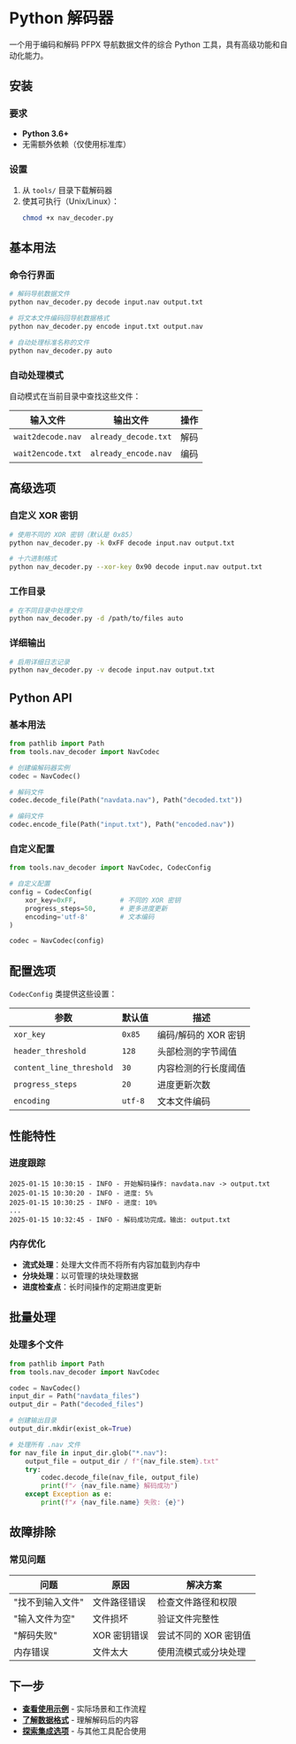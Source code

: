# Python 解码器

一个用于编码和解码 PFPX 导航数据文件的综合 Python 工具，具有高级功能和自动化能力。

## 安装

### 要求
- **Python 3.6+**
- 无需额外依赖（仅使用标准库）

### 设置
1. 从 `tools/` 目录下载解码器
2. 使其可执行（Unix/Linux）：
   ```bash
   chmod +x nav_decoder.py
   ```

## 基本用法

### 命令行界面

```bash
# 解码导航数据文件
python nav_decoder.py decode input.nav output.txt

# 将文本文件编码回导航数据格式
python nav_decoder.py encode input.txt output.nav

# 自动处理标准名称的文件
python nav_decoder.py auto
```

### 自动处理模式

自动模式在当前目录中查找这些文件：

| 输入文件 | 输出文件 | 操作 |
|------------|-------------|-----------|
| `wait2decode.nav` | `already_decode.txt` | 解码 |
| `wait2encode.txt` | `already_encode.nav` | 编码 |

## 高级选项

### 自定义 XOR 密钥
```bash
# 使用不同的 XOR 密钥（默认是 0x85）
python nav_decoder.py -k 0xFF decode input.nav output.txt

# 十六进制格式
python nav_decoder.py --xor-key 0x90 decode input.nav output.txt
```

### 工作目录
```bash
# 在不同目录中处理文件
python nav_decoder.py -d /path/to/files auto
```

### 详细输出
```bash
# 启用详细日志记录
python nav_decoder.py -v decode input.nav output.txt
```

## Python API

### 基本用法

```python
from pathlib import Path
from tools.nav_decoder import NavCodec

# 创建编解码器实例
codec = NavCodec()

# 解码文件
codec.decode_file(Path("navdata.nav"), Path("decoded.txt"))

# 编码文件
codec.encode_file(Path("input.txt"), Path("encoded.nav"))
```

### 自定义配置

```python
from tools.nav_decoder import NavCodec, CodecConfig

# 自定义配置
config = CodecConfig(
    xor_key=0xFF,           # 不同的 XOR 密钥
    progress_steps=50,      # 更多进度更新
    encoding='utf-8'        # 文本编码
)

codec = NavCodec(config)
```

## 配置选项

`CodecConfig` 类提供这些设置：

| 参数 | 默认值 | 描述 |
|-----------|---------|-------------|
| `xor_key` | `0x85` | 编码/解码的 XOR 密钥 |
| `header_threshold` | `128` | 头部检测的字节阈值 |
| `content_line_threshold` | `30` | 内容检测的行长度阈值 |
| `progress_steps` | `20` | 进度更新次数 |
| `encoding` | `utf-8` | 文本文件编码 |

## 性能特性

### 进度跟踪
```
2025-01-15 10:30:15 - INFO - 开始解码操作: navdata.nav -> output.txt
2025-01-15 10:30:20 - INFO - 进度: 5%
2025-01-15 10:30:25 - INFO - 进度: 10%
...
2025-01-15 10:32:45 - INFO - 解码成功完成。输出: output.txt
```

### 内存优化
- **流式处理**：处理大文件而不将所有内容加载到内存中
- **分块处理**：以可管理的块处理数据
- **进度检查点**：长时间操作的定期进度更新

## 批量处理

### 处理多个文件

```python
from pathlib import Path
from tools.nav_decoder import NavCodec

codec = NavCodec()
input_dir = Path("navdata_files")
output_dir = Path("decoded_files")

# 创建输出目录
output_dir.mkdir(exist_ok=True)

# 处理所有 .nav 文件
for nav_file in input_dir.glob("*.nav"):
    output_file = output_dir / f"{nav_file.stem}.txt"
    try:
        codec.decode_file(nav_file, output_file)
        print(f"✓ {nav_file.name} 解码成功")
    except Exception as e:
        print(f"✗ {nav_file.name} 失败: {e}")
```

## 故障排除

### 常见问题

| 问题 | 原因 | 解决方案 |
|-------|-------|----------|
| "找不到输入文件" | 文件路径错误 | 检查文件路径和权限 |
| "输入文件为空" | 文件损坏 | 验证文件完整性 |
| "解码失败" | XOR 密钥错误 | 尝试不同的 XOR 密钥值 |
| 内存错误 | 文件太大 | 使用流模式或分块处理 |

## 下一步

- **[查看使用示例](./examples.md)** - 实际场景和工作流程
- **[了解数据格式](../guide/)** - 理解解码后的内容
- **[探索集成选项](./examples.md#integration)** - 与其他工具配合使用
